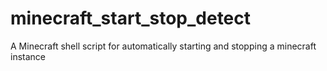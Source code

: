 # minecraft_start_stop_detect
A Minecraft shell script for automatically starting and stopping a minecraft instance
